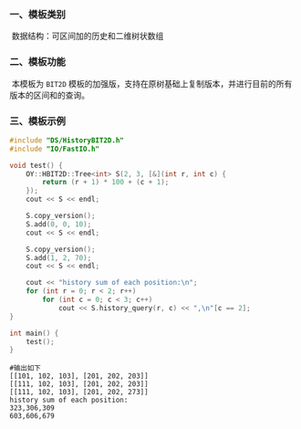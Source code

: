 ### 一、模板类别

​	数据结构：可区间加的历史和二维树状数组


### 二、模板功能

​		本模板为 `BIT2D` 模板的加强版，支持在原树基础上复制版本，并进行目前的所有版本的区间和的查询。


### 三、模板示例

```c++
#include "DS/HistoryBIT2D.h"
#include "IO/FastIO.h"

void test() {
    OY::HBIT2D::Tree<int> S(2, 3, [&](int r, int c) {
        return (r + 1) * 100 + (c + 1);
    });
    cout << S << endl;

    S.copy_version();
    S.add(0, 0, 10);
    cout << S << endl;

    S.copy_version();
    S.add(1, 2, 70);
    cout << S << endl;

    cout << "history sum of each position:\n";
    for (int r = 0; r < 2; r++)
        for (int c = 0; c < 3; c++)
            cout << S.history_query(r, c) << ",\n"[c == 2];
}

int main() {
    test();
}
```

```
#输出如下
[[101, 102, 103], [201, 202, 203]]
[[111, 102, 103], [201, 202, 203]]
[[111, 102, 103], [201, 202, 273]]
history sum of each position:
323,306,309
603,606,679

```

